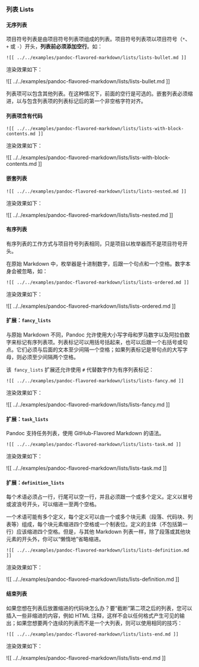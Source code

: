 ### 列表 Lists

#### 无序列表

项目符号列表是由项目符号列表项组成的列表。项目符号列表项以项目符号（`*`、`+` 或 `-`）开头，**列表前必须添加空行**。如：

```
![[ ../../examples/pandoc-flavored-markdown/lists/lists-bullet.md ]]
```

渲染效果如下：

![[ ../../examples/pandoc-flavored-markdown/lists/lists-bullet.md ]]

列表项可以包含其他列表。在这种情况下，前面的空行是可选的。嵌套列表必须缩进，以与包含列表项的列表标记后的第一个非空格字符对齐。

#### 列表项含有代码

```
![[ ../../examples/pandoc-flavored-markdown/lists/lists-with-block-contents.md ]]
```

渲染效果如下：

![[ ../../examples/pandoc-flavored-markdown/lists/lists-with-block-contents.md ]]

#### 嵌套列表

```
![[ ../../examples/pandoc-flavored-markdown/lists/lists-nested.md ]]
```

渲染效果如下：

![[ ../../examples/pandoc-flavored-markdown/lists/lists-nested.md ]]

#### 有序列表

有序列表的工作方式与项目符号列表相同，只是项目以枚举器而不是项目符号开头。

在原始 Markdown 中，枚举器是十进制数字，后跟一个句点和一个空格。数字本身会被忽略，如：

```
![[ ../../examples/pandoc-flavored-markdown/lists/lists-ordered.md ]]
```

渲染效果如下：

![[ ../../examples/pandoc-flavored-markdown/lists/lists-ordered.md ]]

#### 扩展：`fancy_lists`

与原始 Markdown 不同，Pandoc 允许使用大小写字母和罗马数字以及阿拉伯数字来标记有序列表项。列表标记可以用括号括起来，也可以后跟一个右括号或句点。它们必须与后面的文本至少间隔一个空格；如果列表标记是带句点的大写字母，则必须至少间隔两个空格。

该` fancy_lists` 扩展还允许使用 `#` 代替数字作为有序列表标记：

```
![[ ../../examples/pandoc-flavored-markdown/lists/lists-fancy.md ]]
```

渲染效果如下：

![[ ../../examples/pandoc-flavored-markdown/lists/lists-fancy.md ]]


#### 扩展：`task_lists`

Pandoc 支持任务列表，使用 GitHub-Flavored Markdown 的语法。

```
![[ ../../examples/pandoc-flavored-markdown/lists/lists-task.md ]]
```

渲染效果如下：

![[ ../../examples/pandoc-flavored-markdown/lists/lists-task.md ]]

#### 扩展：`definition_lists`

每个术语必须占一行，行尾可以空一行，并且必须跟一个或多个定义。定义以冒号或波浪号开头，可以缩进一至两个空格。

一个术语可能有多个定义，每个定义可以由一个或多个块元素（段落、代码块、列表等）组成，每个块元素缩进四个空格或一个制表位。定义的主体（不包括第一行）应该缩进四个空格。但是，与其他 Markdown 列表一样，除了段落或其他块元素的开头外，你可以“懒惰地”省略缩进。

```
![[ ../../examples/pandoc-flavored-markdown/lists/lists-definition.md ]]
```

渲染效果如下：

![[ ../../examples/pandoc-flavored-markdown/lists/lists-definition.md ]]

#### 结束列表

如果您想在列表后放置缩进的代码块怎么办？要“截断”第二项之后的列表，您可以插入一些非缩进的内容，例如 HTML 注释，这样不会以任何格式产生可见的输出；如果您想要两个连续的列表而不是一个大列表，则可以使用相同的技巧：

```
![[ ../../examples/pandoc-flavored-markdown/lists/lists-end.md ]]
```

渲染效果如下：

![[ ../../examples/pandoc-flavored-markdown/lists/lists-end.md ]]
